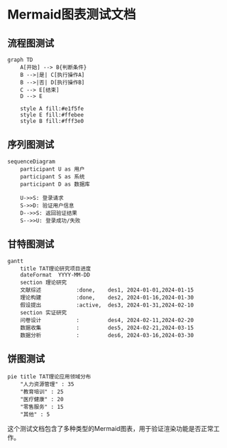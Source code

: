 # Mermaid图表测试文档

## 流程图测试

```mermaid
graph TD
    A[开始] --> B{判断条件}
    B -->|是| C[执行操作A]
    B -->|否| D[执行操作B]
    C --> E[结束]
    D --> E
    
    style A fill:#e1f5fe
    style E fill:#ffebee
    style B fill:#fff3e0
```

## 序列图测试

```mermaid
sequenceDiagram
    participant U as 用户
    participant S as 系统
    participant D as 数据库
    
    U->>S: 登录请求
    S->>D: 验证用户信息
    D-->>S: 返回验证结果
    S-->>U: 登录成功/失败
```

## 甘特图测试

```mermaid
gantt
    title TAT理论研究项目进度
    dateFormat  YYYY-MM-DD
    section 理论研究
    文献综述           :done,    des1, 2024-01-01,2024-01-15
    理论构建           :done,    des2, 2024-01-16,2024-01-30
    假设提出           :active,  des3, 2024-01-31,2024-02-10
    section 实证研究
    问卷设计           :         des4, 2024-02-11,2024-02-20
    数据收集           :         des5, 2024-02-21,2024-03-15
    数据分析           :         des6, 2024-03-16,2024-03-30
```

## 饼图测试

```mermaid
pie title TAT理论应用领域分布
    "人力资源管理" : 35
    "教育培训" : 25
    "医疗健康" : 20
    "零售服务" : 15
    "其他" : 5
```

这个测试文档包含了多种类型的Mermaid图表，用于验证渲染功能是否正常工作。